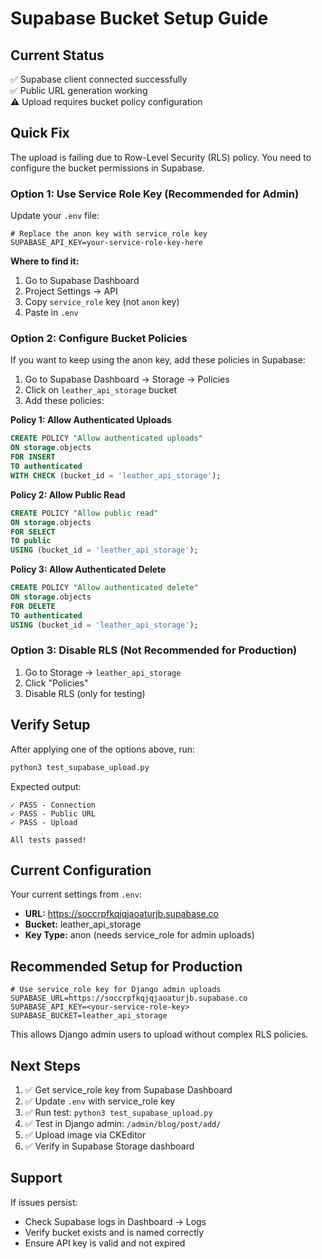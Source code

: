 # Supabase Bucket Setup Guide

## Current Status

✅ Supabase client connected successfully  
✅ Public URL generation working  
⚠️ Upload requires bucket policy configuration

## Quick Fix

The upload is failing due to Row-Level Security (RLS) policy. You need to configure the bucket permissions in Supabase.

### Option 1: Use Service Role Key (Recommended for Admin)

Update your `.env` file:

```env
# Replace the anon key with service_role key
SUPABASE_API_KEY=your-service-role-key-here
```

**Where to find it:**
1. Go to Supabase Dashboard
2. Project Settings → API
3. Copy `service_role` key (not `anon` key)
4. Paste in `.env`

### Option 2: Configure Bucket Policies

If you want to keep using the anon key, add these policies in Supabase:

1. Go to Supabase Dashboard → Storage → Policies
2. Click on `leather_api_storage` bucket
3. Add these policies:

**Policy 1: Allow Authenticated Uploads**
```sql
CREATE POLICY "Allow authenticated uploads"
ON storage.objects
FOR INSERT
TO authenticated
WITH CHECK (bucket_id = 'leather_api_storage');
```

**Policy 2: Allow Public Read**
```sql
CREATE POLICY "Allow public read"
ON storage.objects
FOR SELECT
TO public
USING (bucket_id = 'leather_api_storage');
```

**Policy 3: Allow Authenticated Delete**
```sql
CREATE POLICY "Allow authenticated delete"
ON storage.objects
FOR DELETE
TO authenticated
USING (bucket_id = 'leather_api_storage');
```

### Option 3: Disable RLS (Not Recommended for Production)

1. Go to Storage → `leather_api_storage`
2. Click "Policies"
3. Disable RLS (only for testing)

## Verify Setup

After applying one of the options above, run:

```bash
python3 test_supabase_upload.py
```

Expected output:
```
✓ PASS - Connection
✓ PASS - Public URL
✓ PASS - Upload

All tests passed!
```

## Current Configuration

Your current settings from `.env`:
- **URL:** https://soccrpfkqjqjaoaturjb.supabase.co
- **Bucket:** leather_api_storage
- **Key Type:** anon (needs service_role for admin uploads)

## Recommended Setup for Production

```env
# Use service_role key for Django admin uploads
SUPABASE_URL=https://soccrpfkqjqjaoaturjb.supabase.co
SUPABASE_API_KEY=<your-service-role-key>
SUPABASE_BUCKET=leather_api_storage
```

This allows Django admin users to upload without complex RLS policies.

## Next Steps

1. ✅ Get service_role key from Supabase Dashboard
2. ✅ Update `.env` with service_role key
3. ✅ Run test: `python3 test_supabase_upload.py`
4. ✅ Test in Django admin: `/admin/blog/post/add/`
5. ✅ Upload image via CKEditor
6. ✅ Verify in Supabase Storage dashboard

## Support

If issues persist:
- Check Supabase logs in Dashboard → Logs
- Verify bucket exists and is named correctly
- Ensure API key is valid and not expired
